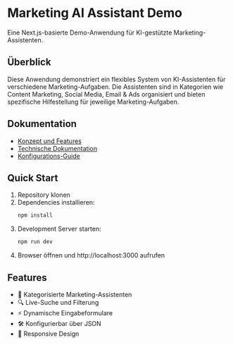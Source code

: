 # Marketing AI Assistant Demo

Eine Next.js-basierte Demo-Anwendung für KI-gestützte Marketing-Assistenten.

## Überblick

Diese Anwendung demonstriert ein flexibles System von KI-Assistenten für verschiedene Marketing-Aufgaben. Die Assistenten sind in Kategorien wie Content Marketing, Social Media, Email & Ads organisiert und bieten spezifische Hilfestellung für jeweilige Marketing-Aufgaben.

## Dokumentation

- [Konzept und Features](docs/concept.md)
- [Technische Dokumentation](docs/technical.md)
- [Konfigurations-Guide](docs/configuration.md)

## Quick Start

1. Repository klonen
2. Dependencies installieren:
   ```bash
   npm install
   ```
3. Development Server starten:
   ```bash
   npm run dev
   ```
4. Browser öffnen und http://localhost:3000 aufrufen

## Features

- 🎯 Kategorisierte Marketing-Assistenten
- 🔍 Live-Suche und Filterung
- ⚡ Dynamische Eingabeformulare
- 🛠 Konfigurierbar über JSON
- 📱 Responsive Design
